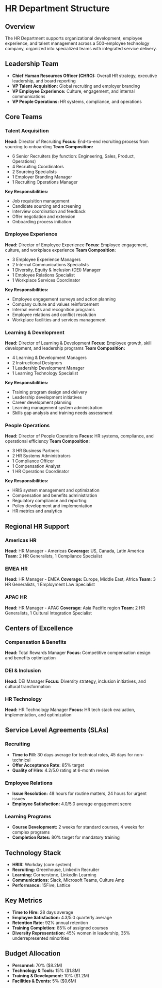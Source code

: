 # HR Department Structure

## Overview
The HR Department supports organizational development, employee experience, and talent management across a 500-employee technology company, organized into specialized teams with integrated service delivery.

## Leadership Team
- **Chief Human Resources Officer (CHRO):** Overall HR strategy, executive leadership, and board reporting
- **VP Talent Acquisition:** Global recruiting and employer branding
- **VP Employee Experience:** Culture, engagement, and internal communications
- **VP People Operations:** HR systems, compliance, and operations

## Core Teams

### Talent Acquisition
**Head:** Director of Recruiting
**Focus:** End-to-end recruiting process from sourcing to onboarding
**Team Composition:**
- 6 Senior Recruiters (by function: Engineering, Sales, Product, Operations)
- 4 Recruiting Coordinators
- 2 Sourcing Specialists
- 1 Employer Branding Manager
- 1 Recruiting Operations Manager

**Key Responsibilities:**
- Job requisition management
- Candidate sourcing and screening
- Interview coordination and feedback
- Offer negotiation and extension
- Onboarding process initiation

### Employee Experience
**Head:** Director of Employee Experience
**Focus:** Employee engagement, culture, and workplace experience
**Team Composition:**
- 3 Employee Experience Managers
- 2 Internal Communications Specialists
- 1 Diversity, Equity & Inclusion (DEI) Manager
- 1 Employee Relations Specialist
- 1 Workplace Services Coordinator

**Key Responsibilities:**
- Employee engagement surveys and action planning
- Company culture and values reinforcement
- Internal events and recognition programs
- Employee relations and conflict resolution
- Workplace facilities and services management

### Learning & Development
**Head:** Director of Learning & Development
**Focus:** Employee growth, skill development, and leadership programs
**Team Composition:**
- 4 Learning & Development Managers
- 2 Instructional Designers
- 1 Leadership Development Manager
- 1 Learning Technology Specialist

**Key Responsibilities:**
- Training program design and delivery
- Leadership development initiatives
- Career development planning
- Learning management system administration
- Skills gap analysis and training needs assessment

### People Operations
**Head:** Director of People Operations
**Focus:** HR systems, compliance, and operational efficiency
**Team Composition:**
- 3 HR Business Partners
- 2 HR Systems Administrators
- 1 Compliance Officer
- 1 Compensation Analyst
- 1 HR Operations Coordinator

**Key Responsibilities:**
- HRIS system management and optimization
- Compensation and benefits administration
- Regulatory compliance and reporting
- Policy development and implementation
- HR metrics and analytics

## Regional HR Support

### Americas HR
**Head:** HR Manager - Americas
**Coverage:** US, Canada, Latin America
**Team:** 2 HR Generalists, 1 Compliance Specialist

### EMEA HR
**Head:** HR Manager - EMEA
**Coverage:** Europe, Middle East, Africa
**Team:** 3 HR Generalists, 1 Employment Law Specialist

### APAC HR
**Head:** HR Manager - APAC
**Coverage:** Asia Pacific region
**Team:** 2 HR Generalists, 1 Cultural Integration Specialist

## Centers of Excellence

### Compensation & Benefits
**Head:** Total Rewards Manager
**Focus:** Competitive compensation design and benefits optimization

### DEI & Inclusion
**Head:** DEI Manager
**Focus:** Diversity strategy, inclusion initiatives, and cultural transformation

### HR Technology
**Head:** HR Technology Manager
**Focus:** HR tech stack evaluation, implementation, and optimization

## Service Level Agreements (SLAs)

### Recruiting
- **Time to Fill:** 30 days average for technical roles, 45 days for non-technical
- **Offer Acceptance Rate:** 85% target
- **Quality of Hire:** 4.2/5.0 rating at 6-month review

### Employee Relations
- **Issue Resolution:** 48 hours for routine matters, 24 hours for urgent issues
- **Employee Satisfaction:** 4.0/5.0 average engagement score

### Learning Programs
- **Course Development:** 2 weeks for standard courses, 4 weeks for complex programs
- **Completion Rates:** 80% target for mandatory training

## Technology Stack
- **HRIS:** Workday (core system)
- **Recruiting:** Greenhouse, LinkedIn Recruiter
- **Learning:** Cornerstone, LinkedIn Learning
- **Communications:** Slack, Microsoft Teams, Culture Amp
- **Performance:** 15Five, Lattice

## Key Metrics
- **Time to Hire:** 28 days average
- **Employee Satisfaction:** 4.3/5.0 quarterly average
- **Retention Rate:** 92% annual retention
- **Training Completion:** 85% of assigned courses
- **Diversity Representation:** 45% women in leadership, 35% underrepresented minorities

## Budget Allocation
- **Personnel:** 70% ($8.2M)
- **Technology & Tools:** 15% ($1.8M)
- **Training & Development:** 10% ($1.2M)
- **Facilities & Events:** 5% ($0.6M)
